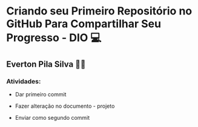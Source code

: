# Criando seu Primeiro Repositório no GitHub Para Compartilhar Seu Progresso - DIO 💻

## Everton Pila Silva 🐱‍👓

### Atividades:

- Dar primeiro commit

- Fazer alteração no documento - projeto

- Enviar como segundo commit


